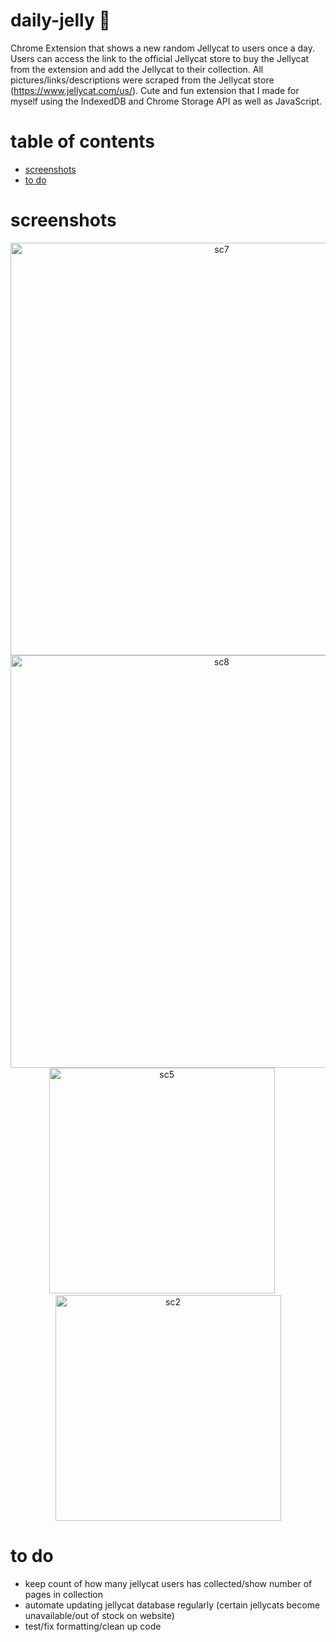 # daily-jelly 🌱
Chrome Extension that shows a new random Jellycat to users once a day. Users can access the link to the official Jellycat store to buy the Jellycat from the extension and add the Jellycat to their collection. All pictures/links/descriptions were scraped from the Jellycat store (https://www.jellycat.com/us/). Cute and fun extension that I made for myself using the IndexedDB and Chrome Storage API as well as JavaScript.  

# table of contents
- [screenshots](#screenshots)
- [to do](#to-do)


# screenshots
<p align="center">
  <img width="660" alt="sc7" src="https://github.com/salvinax/daily-jellycats/assets/113158430/efb99bd0-137b-4f30-ac02-ebcc0979a48e">
  <img width="660" alt="sc8" src="https://github.com/salvinax/daily-jellycats/assets/113158430/fa4ede29-20df-42da-9752-02dae4dc06fa">
  <img width="361" alt="sc5" src="https://github.com/salvinax/daily-jellycats/assets/113158430/8fa5aeb9-c9ca-4110-b861-ec0408cc1521">&nbsp;&nbsp;&nbsp;&nbsp;&nbsp;
  <img width="361" alt="sc2" src="https://github.com/salvinax/daily-jellycats/assets/113158430/84ff8507-b70c-409d-b84c-a2403437f53c">
  
</p>

# to do
- keep count of how many jellycat users has collected/show number of pages in collection
- automate updating jellycat database regularly (certain jellycats become unavailable/out of stock on website)
- test/fix formatting/clean up code
